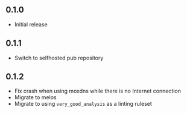 ## 0.1.0

* Initial release

## 0.1.1

* Switch to selfhosted pub repository

## 0.1.2

* Fix crash when using moxdns while there is no Internet connection
* Migrate to melos
* Migrate to using `very_good_analysis` as a linting ruleset
